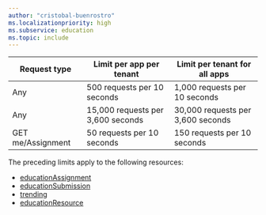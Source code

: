 ```yaml
---
author: "cristobal-buenrostro"
ms.localizationpriority: high
ms.subservice: education
ms.topic: include
---
```

<!-- markdownlint-disable MD041 -->

| Request type                 | Limit per app per tenant     | Limit per tenant for all apps |
|---------------------------|------------------------------|----------------------------|
| Any         | 500 requests per 10 seconds   | 1,000 requests per 10 seconds
|Any          | 15,000 requests per 3,600 seconds|30,000 requests per 3,600 seconds|
| GET me/Assignment  | 50 requests per 10 seconds | 150 requests per 10 seconds |


The preceding limits apply to the following resources:

- [educationAssignment](/graph/api/resources/educationassignment)
- [educationSubmission](/graph/api/resources/educationsubmission)
- [trending](/graph/api/resources/insights-trending)
- [educationResource](/graph/api/resources/educationresource)